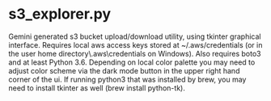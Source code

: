 # s3_explorer.py
Gemini generated s3 bucket upload/download utility, using tkinter graphical interface. Requires local aws access keys stored at ~/.aws/credentials (or in the user home directory\\.aws\credentials on Windows). Also requires boto3 and at least Python 3.6. Depending on local color palette you may need to adjust color scheme via the dark mode button in the upper right hand corner of the ui. If running python3 that was installed by brew, you may need to install tkinter as well (brew install python-tk).
  
